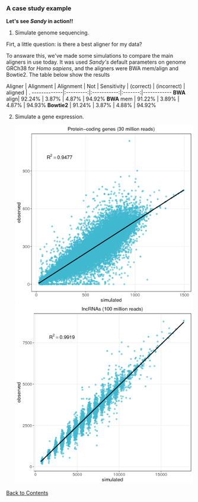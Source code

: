 ### A case study example ###

**Let's see *Sandy* in action!!**



1. Simulate genome sequencing.

Firt, a little question: is there a best aligner for my data?

To answare this, we've made some simulations to compare the main aligners in
use today. It was used *Sandy's* default parameters on genome GRCh38 for
*Homo sapiens*, and the aligners were BWA mem/align and Bowtie2. The table
below show the results

Aligner      | Alignment | Alignment   | Not     | Sensitivity
             | (correct) | (incorrect) | aligned | .
-------------|:---------:|:-----------:|:-------:|------------
**BWA** align| 92.24%    | 3.87%       | 4.87%   | 94.92%
**BWA** mem	 | 91.22%    | 3.89%       | 4.87%   | 94.93%
**Bowtie2**  | 91.24%    | 3.87%       | 4.88%   | 94.92%

2. Simulate a gene expression.


	![plot](img/Rplots.png) ![graph](img/sim_lnc_n10.png)


[Back to Contents](README.md#contents-at-a-glance)
